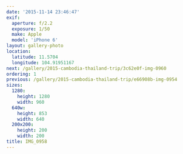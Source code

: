 ```yaml
---
date: '2015-11-14 23:46:47'
exif:
  aperture: f/2.2
  exposure: 1/50
  make: Apple
  model: 'iPhone 6'
layout: gallery-photo
location:
  latitude: 11.5704
  longitude: 104.91951167
next: /gallery/2015-cambodia-thailand-trip/3c62e0f-img-0960
ordering: 1
previous: /gallery/2015-cambodia-thailand-trip/e66908b-img-0954
sizes:
  1280:
    height: 1280
    width: 960
  640w:
    height: 853
    width: 640
  200x200:
    height: 200
    width: 200
title: IMG_0958
---
```

